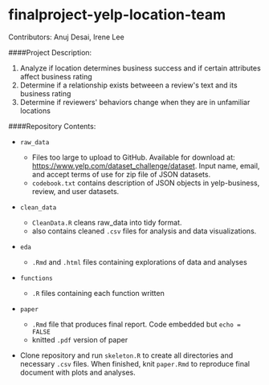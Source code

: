 # finalproject-yelp-location-team  

Contributors: Anuj Desai, Irene Lee

####Project Description:  
1. Analyze if location determines business success and if certain attributes affect business rating  
2. Determine if a relationship exists betweeen a review's text and its business rating  
3. Determine if reviewers' behaviors change when they are in unfamiliar locations  

####Repository Contents:
* `raw_data`  
    * Files too large to upload to GitHub. Available for download at: https://www.yelp.com/dataset_challenge/dataset. Input name, email, and accept terms of use for zip file of JSON datasets. 
    * `codebook.txt` contains description of JSON objects in yelp-business, review, and user datasets.

* `clean_data`
    * `CleanData.R` cleans raw_data into tidy format. 
    * also contains cleaned `.csv` files for analysis and data visualizations.  

* `eda`
    * `.Rmd` and `.html` files containing explorations of data and analyses
    
* `functions`
    * `.R` files containing each function written

* `paper`
    * `.Rmd` file that produces final report. Code embedded but `echo = FALSE`
    * knitted `.pdf` version of paper

* Clone repository and run `skeleton.R` to create all directories and necessary `.csv` files. When finished, knit `paper.Rmd` to reproduce final document with plots and analyses.
